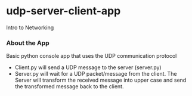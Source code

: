 # udp-server-client-app
<p> Intro to Networking </p>
<h3> About the App </h3>
<p> Basic python console app that uses the UDP communication protocol </p>
<ul>
  <li> Client.py will send a UDP message to the server (server.py) </li>
  <li> Server.py will wait for a UDP packet/message from the client. The Server will transform the received message into upper case and send the transformed message back to the client.</li>
</ul>


